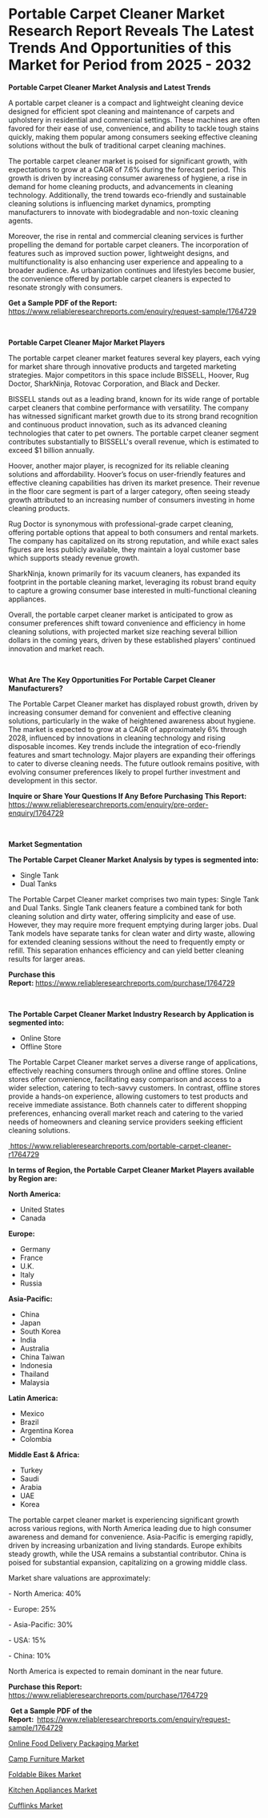 <p><h1>Portable Carpet Cleaner Market Research Report Reveals The Latest Trends And Opportunities of this Market for Period from 2025 - 2032</h1></p><p><strong>Portable Carpet Cleaner Market Analysis and Latest Trends</strong></p>
<p><p>A portable carpet cleaner is a compact and lightweight cleaning device designed for efficient spot cleaning and maintenance of carpets and upholstery in residential and commercial settings. These machines are often favored for their ease of use, convenience, and ability to tackle tough stains quickly, making them popular among consumers seeking effective cleaning solutions without the bulk of traditional carpet cleaning machines.</p><p>The portable carpet cleaner market is poised for significant growth, with expectations to grow at a CAGR of 7.6% during the forecast period. This growth is driven by increasing consumer awareness of hygiene, a rise in demand for home cleaning products, and advancements in cleaning technology. Additionally, the trend towards eco-friendly and sustainable cleaning solutions is influencing market dynamics, prompting manufacturers to innovate with biodegradable and non-toxic cleaning agents.</p><p>Moreover, the rise in rental and commercial cleaning services is further propelling the demand for portable carpet cleaners. The incorporation of features such as improved suction power, lightweight designs, and multifunctionality is also enhancing user experience and appealing to a broader audience. As urbanization continues and lifestyles become busier, the convenience offered by portable carpet cleaners is expected to resonate strongly with consumers.</p></p>
<p><strong>Get a Sample PDF of the Report:&nbsp;</strong> <a href="https://www.reliableresearchreports.com/enquiry/request-sample/1764729?utm_campaign=36&utm_medium=2&utm_source=Github&utm_content=ia&utm_term=06022025&utm_id=portable-carpet-cleaner">https://www.reliableresearchreports.com/enquiry/request-sample/1764729</a></p>
<p>&nbsp;</p>
<p><strong>Portable Carpet Cleaner Major Market Players</strong></p>
<p><p>The portable carpet cleaner market features several key players, each vying for market share through innovative products and targeted marketing strategies. Major competitors in this space include BISSELL, Hoover, Rug Doctor, SharkNinja, Rotovac Corporation, and Black and Decker. </p><p>BISSELL stands out as a leading brand, known for its wide range of portable carpet cleaners that combine performance with versatility. The company has witnessed significant market growth due to its strong brand recognition and continuous product innovation, such as its advanced cleaning technologies that cater to pet owners. The portable carpet cleaner segment contributes substantially to BISSELL's overall revenue, which is estimated to exceed $1 billion annually.</p><p>Hoover, another major player, is recognized for its reliable cleaning solutions and affordability. Hoover’s focus on user-friendly features and effective cleaning capabilities has driven its market presence. Their revenue in the floor care segment is part of a larger category, often seeing steady growth attributed to an increasing number of consumers investing in home cleaning products.</p><p>Rug Doctor is synonymous with professional-grade carpet cleaning, offering portable options that appeal to both consumers and rental markets. The company has capitalized on its strong reputation, and while exact sales figures are less publicly available, they maintain a loyal customer base which supports steady revenue growth.</p><p>SharkNinja, known primarily for its vacuum cleaners, has expanded its footprint in the portable cleaning market, leveraging its robust brand equity to capture a growing consumer base interested in multi-functional cleaning appliances.</p><p>Overall, the portable carpet cleaner market is anticipated to grow as consumer preferences shift toward convenience and efficiency in home cleaning solutions, with projected market size reaching several billion dollars in the coming years, driven by these established players' continued innovation and market reach.</p></p>
<p>&nbsp;</p>
<p><strong>What Are The Key Opportunities For Portable Carpet Cleaner Manufacturers?</strong></p>
<p><p>The Portable Carpet Cleaner market has displayed robust growth, driven by increasing consumer demand for convenient and effective cleaning solutions, particularly in the wake of heightened awareness about hygiene. The market is expected to grow at a CAGR of approximately 6% through 2028, influenced by innovations in cleaning technology and rising disposable incomes. Key trends include the integration of eco-friendly features and smart technology. Major players are expanding their offerings to cater to diverse cleaning needs. The future outlook remains positive, with evolving consumer preferences likely to propel further investment and development in this sector.</p></p>
<p><strong>Inquire or Share Your Questions If Any Before Purchasing This Report:</strong> <a href="https://www.reliableresearchreports.com/enquiry/pre-order-enquiry/1764729?utm_campaign=36&utm_medium=2&utm_source=Github&utm_content=ia&utm_term=06022025&utm_id=portable-carpet-cleaner">https://www.reliableresearchreports.com/enquiry/pre-order-enquiry/1764729</a></p>
<p>&nbsp;</p>
<p><strong>Market Segmentation</strong></p>
<p><strong>The Portable Carpet Cleaner Market Analysis by types is segmented into:</strong></p>
<p><ul><li>Single Tank</li><li>Dual Tanks</li></ul></p>
<p><p>The Portable Carpet Cleaner market comprises two main types: Single Tank and Dual Tanks. Single Tank cleaners feature a combined tank for both cleaning solution and dirty water, offering simplicity and ease of use. However, they may require more frequent emptying during larger jobs. Dual Tank models have separate tanks for clean water and dirty waste, allowing for extended cleaning sessions without the need to frequently empty or refill. This separation enhances efficiency and can yield better cleaning results for larger areas.</p></p>
<p><strong>Purchase this Report:&nbsp;</strong><a href="https://www.reliableresearchreports.com/purchase/1764729?utm_campaign=36&utm_medium=2&utm_source=Github&utm_content=ia&utm_term=06022025&utm_id=portable-carpet-cleaner">https://www.reliableresearchreports.com/purchase/1764729</a></p>
<p>&nbsp;</p>
<p><strong>The Portable Carpet Cleaner Market Industry Research by Application is segmented into:</strong></p>
<p><ul><li>Online Store</li><li>Offline Store</li></ul></p>
<p><p>The Portable Carpet Cleaner market serves a diverse range of applications, effectively reaching consumers through online and offline stores. Online stores offer convenience, facilitating easy comparison and access to a wider selection, catering to tech-savvy customers. In contrast, offline stores provide a hands-on experience, allowing customers to test products and receive immediate assistance. Both channels cater to different shopping preferences, enhancing overall market reach and catering to the varied needs of homeowners and cleaning service providers seeking efficient cleaning solutions.</p></p>
<p><a href="https://www.reliableresearchreports.com/portable-carpet-cleaner-r1764729?utm_campaign=36&utm_medium=2&utm_source=Github&utm_content=ia&utm_term=06022025&utm_id=portable-carpet-cleaner">&nbsp;https://www.reliableresearchreports.com/portable-carpet-cleaner-r1764729</a></p>
<p><strong>In terms of Region, the Portable Carpet Cleaner Market Players available by Region are:</strong></p>
<p>
    <p> <strong> North America: </strong>
        <ul>
            <li>United States</li>
            <li>Canada</li>
        </ul>
        </p> 
    <p> <strong> Europe: </strong>
        <ul>
            <li>Germany</li>
            <li>France</li>
            <li>U.K.</li>
            <li>Italy</li>
            <li>Russia</li>
        </ul>
        </p> 
    <p> <strong> Asia-Pacific: </strong>
        <ul>
            <li>China</li>
            <li>Japan</li>
            <li>South Korea</li>
            <li>India</li>
            <li>Australia</li>
            <li>China Taiwan</li>
            <li>Indonesia</li>
            <li>Thailand</li>
            <li>Malaysia</li>
        </ul>
        </p> 
    <p> <strong> Latin America: </strong>
        <ul>
            <li>Mexico</li>
            <li>Brazil</li>
            <li>Argentina Korea</li>
            <li>Colombia</li>
        </ul>
        </p> 
    <p> <strong> Middle East & Africa: </strong>
        <ul>
            <li>Turkey</li>
            <li>Saudi</li>
            <li>Arabia</li>
            <li>UAE</li>
            <li>Korea</li>
        </ul>
    </p>
    </p>
<p><p>The portable carpet cleaner market is experiencing significant growth across various regions, with North America leading due to high consumer awareness and demand for convenience. Asia-Pacific is emerging rapidly, driven by increasing urbanization and living standards. Europe exhibits steady growth, while the USA remains a substantial contributor. China is poised for substantial expansion, capitalizing on a growing middle class. </p><p>Market share valuations are approximately:</p><p>- North America: 40%</p><p>- Europe: 25%</p><p>- Asia-Pacific: 30%</p><p>- USA: 15%</p><p>- China: 10% </p><p>North America is expected to remain dominant in the near future.</p></p>
<p><strong>Purchase this Report: </strong><a href="https://www.reliableresearchreports.com/purchase/1764729?utm_campaign=36&utm_medium=2&utm_source=Github&utm_content=ia&utm_term=06022025&utm_id=portable-carpet-cleaner">https://www.reliableresearchreports.com/purchase/1764729</a></p>
<p>&nbsp;<strong>Get a Sample PDF of the Report:&nbsp;&nbsp;</strong><a href="https://www.reliableresearchreports.com/enquiry/request-sample/1764729?utm_campaign=36&utm_medium=2&utm_source=Github&utm_content=ia&utm_term=06022025&utm_id=portable-carpet-cleaner">https://www.reliableresearchreports.com/enquiry/request-sample/1764729</a></p>
<p><strong></strong></p>
<p><p><a href="https://github.com/raeezkenedz/Market-Research-Report-List-1/blob/main/online-food-delivery-packaging-market.md?utm_campaign=36&utm_medium=2&utm_source=Github&utm_content=ia&utm_term=06022025&utm_id=portable-carpet-cleaner">Online Food Delivery Packaging Market</a></p><p><a href="https://github.com/cheryjhonson/Market-Research-Report-List-1/blob/main/camp-furniture-market.md?utm_campaign=36&utm_medium=2&utm_source=Github&utm_content=ia&utm_term=06022025&utm_id=portable-carpet-cleaner">Camp Furniture Market</a></p><p><a href="https://github.com/dierdrecrichton210/Market-Research-Report-List-1/blob/main/foldable-bikes-market.md?utm_campaign=36&utm_medium=2&utm_source=Github&utm_content=ia&utm_term=06022025&utm_id=portable-carpet-cleaner">Foldable Bikes Market</a></p><p><a href="https://github.com/pelahotayabe/Market-Research-Report-List-1/blob/main/kitchen-appliances-market.md?utm_campaign=36&utm_medium=2&utm_source=Github&utm_content=ia&utm_term=06022025&utm_id=portable-carpet-cleaner">Kitchen Appliances Market</a></p><p><a href="https://github.com/elitasvimal/Market-Research-Report-List-1/blob/main/cufflinks-market.md?utm_campaign=36&utm_medium=2&utm_source=Github&utm_content=ia&utm_term=06022025&utm_id=portable-carpet-cleaner">Cufflinks Market</a></p></p>